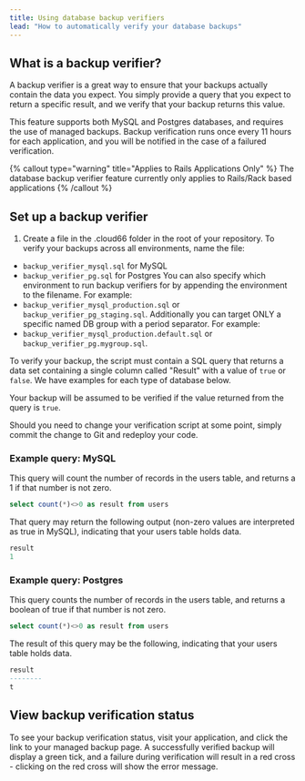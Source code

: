 ```yaml
---
title: Using database backup verifiers
lead: "How to automatically verify your database backups"
---
```


## What is a backup verifier?

A backup verifier is a great way to ensure that your backups actually contain the data you expect. You simply provide a query that you expect to return a specific result, and we verify that your backup returns this value. 

This feature supports both MySQL and Postgres databases, and requires the use of managed backups. Backup verification runs once every 11 hours for each application, and you will be notified in the case of a failured verification.

{% callout type="warning" title="Applies to Rails Applications Only" %}
The database backup verifier feature currently only applies to Rails/Rack based applications
{% /callout %}

## Set up a backup verifier

1. Create a file in the .cloud66 folder in the root of your repository. To verify your backups across all environments, name the file: 
 * `backup_verifier_mysql.sql` for MySQL
 * `backup_verifier_pg.sql` for Postgres
You can also specify which environment to run backup verifiers for by appending the environment to the filename. For example:
 * `backup_verifier_mysql_production.sql` or `backup_verifier_pg_staging.sql`.
Additionally you can target ONLY a specific named DB group with a period separator. For example:
 * `backup_verifier_mysql_production.default.sql` or `backup_verifier_pg.mygroup.sql`.

To verify your backup, the script must contain a SQL query that returns a data set containing a single column called "Result" with a value of `true` or `false`. We have examples for each type of database below.

Your backup will be assumed to be verified if the value returned from the query is `true`.

Should you need to change your verification script at some point, simply commit the change to Git and redeploy your code.

### Example query: MySQL

This query will count the number of records in the users table, and returns a 1 if that number is not zero.

```sql
select count(*)<>0 as result from users
```

That query may return the following output (non-zero values are interpreted as true in MySQL), indicating that your users table holds data.

```sql
result
1
```

### Example query: Postgres

This query counts the number of records in the users table, and returns a boolean of true if that number is not zero.

```sql
select count(*)<>0 as result from users
```

The result of this query may be the following, indicating that your users table holds data.

```sql
result
--------
t
```

## View backup verification status

To see your backup verification status, visit your application, and click the link to your managed backup page. A successfully verified backup will display a green tick, and a failure during verification will result in a red cross - clicking on the red cross will show the error message.